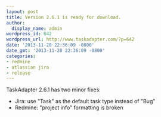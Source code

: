 ```yaml
---
layout: post
title: Version 2.6.1 is ready for download.
author:
  display_name: admin
wordpress_id: 642
wordpress_url: http://www.taskadapter.com/?p=642
date: '2013-11-20 22:36:09 -0800'
date_gmt: '2013-11-20 22:36:09 -0800'
categories:
- redmine
- atlassian jira
- release
---
```

<p>TaskAdapter 2.6.1 has two minor fixes:</p>
<ul>
<li>Jira: use "Task" as the default task type instead of "Bug"</li>
<li>Redmine: "project info" formatting is broken</li><br />
</ul></p>

